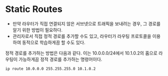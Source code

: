 # Static Routes

- 만약 라우터가 직접 연결되지 않은 서브넷으로 트래픽을 보내려는 경우, 그 경로를 알기 위한 방법이 필요하다.
- 관리자로서 직접 정적 경로를 추가할 수도 있고, 라우터가 라우팅 프로토콜을 이용하여 동적으로 학습하게끔 할 수도 있다.

정적 경로를 추가하는 방법은 다음과 같다. 이는 10.0.0.0/24에서 10.1.0.2의 홉으로 라우팅이 가능하게끔 정적 경로를 추가하는 명령어이다.
```shell
ip route 10.0.0.0 255.255.255.0 10.1.0.2
```
